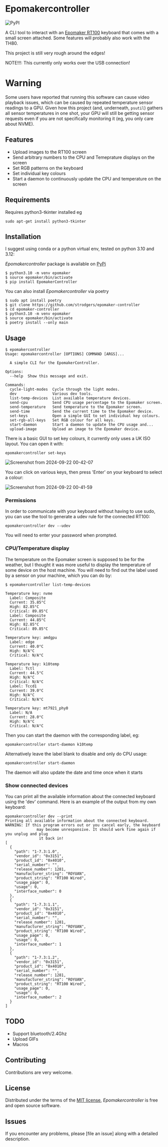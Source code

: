 # Epomakercontroller
![PyPI](https://img.shields.io/pypi/v/EpomakerController.svg)

A CLI tool to interact with an [Epomaker RT100](https://epomaker.com/products/epomaker-rt100) keyboard that comes with a small screen attached. Some features will probably also work with the TH80.

This project is still very rough around the edges!

NOTE!!!: This currently only works over the USB connection!

# Warning
Some users have reported that running this software can cause video playback issues, which can be caused
by repeated temperature sensor readings to a GPU. Given how this project (and, underneath, `psutil`) gathers
all sensor temperatures in one shot, your GPU will still be getting sensor requests even if you are not
specifically monitoring it (eg, you only care about NVME).

## Features

- Upload images to the RT100 screen
- Send arbitrary numbers to the CPU and Temeprature displays on the screen
- Set RGB patterns on the keyboard
- Set individual key colours
- Start a daemon to continuously update the CPU and temperature on the screen

## Requirements

Requires python3-tkinter installed eg
```
sudo apt-get install python3-tkinter
```

## Installation
I suggest using conda or a python virtual env, tested on python 3.10 and 3.12:

_Epomakercontroller_ package is available on [PyPi](https://pypi.org/project/EpomakerController/)

```console
$ python3.10 -m venv epomaker
$ source epomaker/bin/activate
$ pip install EpomakerController
```

You can also install _Epomakercontroller_ via poetry

```console
$ sudo apt install poetry
$ git clone https://github.com/strodgers/epomaker-controller
$ cd epomaker-controller
$ python3.10 -m venv epomaker
$ source epomaker/bin/activate
$ poetry install --only main
```

## Usage

```console
$ epomakercontroller
Usage: epomakercontroller [OPTIONS] COMMAND [ARGS]...

  A simple CLI for the EpomakerController.

Options:
  --help  Show this message and exit.

Commands:
  cycle-light-modes  Cycle through the light modes.
  dev                Various dev tools.
  list-temp-devices  List available temperature devices.
  send-cpu           Send CPU usage percentage to the Epomaker screen.
  send-temperature   Send temperature to the Epomaker screen.
  send-time          Send the current time to the Epomaker device.
  set-keys           Open a simple GUI to set individual key colours.
  set-rgb-all-keys   Set RGB colour for all keys.
  start-daemon       Start a daemon to update the CPU usage and...
  upload-image       Upload an image to the Epomaker device.
```

There is a basic GUI to set key colours, it currently only uses a UK ISO layout. You can open it with:
```
epomakercontroller set-keys
```
![Screenshot from 2024-09-22 00-42-07](https://github.com/user-attachments/assets/6a105262-a51d-4969-8b46-5e32c042473b)

You can click on various keys, then press 'Enter' on your keyboard to select a colour:

![Screenshot from 2024-09-22 00-41-59](https://github.com/user-attachments/assets/e726110b-3a22-416c-8a4f-d0ef6b4cc652)


### Permissions
In order to communicate with your keyboard without having to use sudo, you can
use the tool to generate a udev rule for the connected RT100:
```console
epomakercontroller dev --udev
```
You will need to enter your password when prompted.

### CPU/Temperature display
The temperature on the Epomaker screen is supposed to be for the weather, but I thought it was more
useful to display the temperature of some device on the host machine. You will need to find out
the label used by a sensor on your machine, which you can do by:
```console
$ epomakercontroller list-temp-devices

Temperature key: nvme
  Label: Composite
  Current: 35.85°C
  High: 82.85°C
  Critical: 89.85°C
  Label: Composite
  Current: 44.85°C
  High: 82.85°C
  Critical: 89.85°C

Temperature key: amdgpu
  Label: edge
  Current: 40.0°C
  High: N/A°C
  Critical: N/A°C

Temperature key: k10temp
  Label: Tctl
  Current: 44.5°C
  High: N/A°C
  Critical: N/A°C
  Label: Tccd1
  Current: 39.0°C
  High: N/A°C
  Critical: N/A°C

Temperature key: mt7921_phy0
  Label: N/A
  Current: 28.0°C
  High: N/A°C
  Critical: N/A°C
```

Then you can start the daemon with the corresponding label, eg:
```console
epomakercontroller start-daemon k10temp
```

Alternatively leave the label blank to disable and only do CPU usage:
```console
epomakercontroller start-daemon
```

The daemon will also update the date and time once when it starts

### Show connected devices

You can print all the available information about the connected keyboard using the 'dev'
command. Here is an example of the output from my own keyboard:
```console
epomakercontroller dev --print
Printing all available information about the connected keyboard.
WARNING: If this program errors out or you cancel early, the keyboard
              may become unresponsive. It should work fine again if you unplug and plug
               it back in!
[
  {
    "path": "1-7.3:1.0",
    "vendor_id": "0x3151",
    "product_id": "0x4010",
    "serial_number": "",
    "release_number": 1281,
    "manufacturer_string": "ROYUAN",
    "product_string": "RT100 Wired",
    "usage_page": 0,
    "usage": 0,
    "interface_number": 0
  },
  {
    "path": "1-7.3:1.1",
    "vendor_id": "0x3151",
    "product_id": "0x4010",
    "serial_number": "",
    "release_number": 1281,
    "manufacturer_string": "ROYUAN",
    "product_string": "RT100 Wired",
    "usage_page": 0,
    "usage": 0,
    "interface_number": 1
  },
  {
    "path": "1-7.3:1.2",
    "vendor_id": "0x3151",
    "product_id": "0x4010",
    "serial_number": "",
    "release_number": 1281,
    "manufacturer_string": "ROYUAN",
    "product_string": "RT100 Wired",
    "usage_page": 0,
    "usage": 0,
    "interface_number": 2
  }
]
```

## TODO
- Support bluetooth/2.4Ghz
- Upload GIFs
- Macros

## Contributing

Contributions are very welcome.

## License

Distributed under the terms of the [MIT license][license],
_Epomakercontroller_ is free and open source software.

## Issues

If you encounter any problems,
please [file an issue] along with a detailed description.

<!-- github-only -->

[license]: https://github.com/imp3ga/EpomakerController/blob/main/LICENSE
[contributor guide]: https://github.com/imp3ga/EpomakerController/blob/main/CONTRIBUTING.md
[command-line reference]: https://EpomakerController.readthedocs.io/en/latest/usage.html
